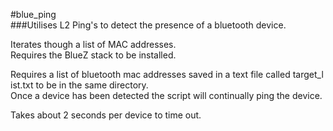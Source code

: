 #blue_ping
###Utilises L2 Ping's to detect the presence of a bluetooth device.

Iterates though a list of MAC addresses.
Requires the BlueZ stack to be installed. 

Requires a list of bluetooth mac addresses saved in a text file called target_list.txt to be in the same directory.
Once a device has been detected the script will continually ping the device. 

Takes about 2 seconds per device to time out.
